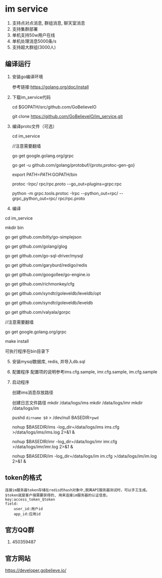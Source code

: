 
# im service
1. 支持点对点消息, 群组消息, 聊天室消息
2. 支持集群部署
3. 单机支持50w用户在线
4. 单机处理消息5000条/s
5. 支持超大群组(3000人)


## 编译运行

1. 安装go编译环境

   参考链接:https://golang.org/doc/install

2. 下载im_service代码

   cd $GOPATH/src/github.com/GoBelieveIO

   git clone https://github.com/GoBelieveIO/im_service.git

3. 编译proto文件（可选）

   cd im_service

   //注意需要翻墙

   go get google.golang.org/grpc

   go get -u github.com/golang/protobuf/{proto,protoc-gen-go}

   export PATH=$PATH:$GOPATH/bin

   protoc -Irpc/ rpc/rpc.proto --go_out=plugins=grpc:rpc

   python -m grpc.tools.protoc -Irpc --python_out=rpc/ --grpc_python_out=rpc/ rpc/rpc.proto

4. 编译

  cd im_service

  mkdir bin

  go get github.com/bitly/go-simplejson

  go get github.com/golang/glog

  go get github.com/go-sql-driver/mysql

  go get github.com/garyburd/redigo/redis

  go get github.com/googollee/go-engine.io

  go get github.com/richmonkey/cfg

  go get github.com/syndtr/goleveldb/leveldb/opt

  go get github.com/syndtr/goleveldb/leveldb

  go get github.com/valyala/gorpc

  //注意需要翻墙

  go get google.golang.org/grpc

  make install

  可执行程序在bin目录下

5. 安装mysql数据库, redis, 并导入db.sql

6. 配置程序
   配置项的说明参考ims.cfg.sample, imr.cfg.sample, im.cfg.sample


7. 启动程序

    创建ims消息存放路径

    创建日志文件路径
    mkdir /data/logs/ims
    mkdir /data/logs/imr
    mkdir /data/logs/im


    pushd `dirname $0` > /dev/null
    BASEDIR=`pwd`

    nohup $BASEDIR/ims -log_dir=/data/logs/ims ims.cfg >/data/logs/ims/ims.log 2>&1 &

    nohup $BASEDIR/imr -log_dir=/data/logs/imr imr.cfg >/data/logs/imr/imr.log 2>&1 &

    nohup $BASEDIR/im -log_dir=/data/logs/im im.cfg >/data/logs/im/im.log 2>&1 &


## token的格式

    连接im服务器token存储在redis的hash对象中,脱离API服务器测试时，可以手工生成。
    $token就是客户端需要获得的, 用来连接im服务器的认证信息。
    key:access_token_$token
    field:
        user_id:用户id
        app_id:应用id


## 官方QQ群
1. 450359487

## 官方网站
   https://developer.gobelieve.io/
